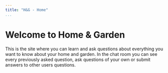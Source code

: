 ```yaml
---
title: "H&G - Home"
...
```


Welcome to Home & Garden
=========================

This is the site where you can learn and ask questions about everything you want to know
about your home and garden. In the chat room you can see every previously asked question, ask
questions of your own or submit answers to other users questions.

